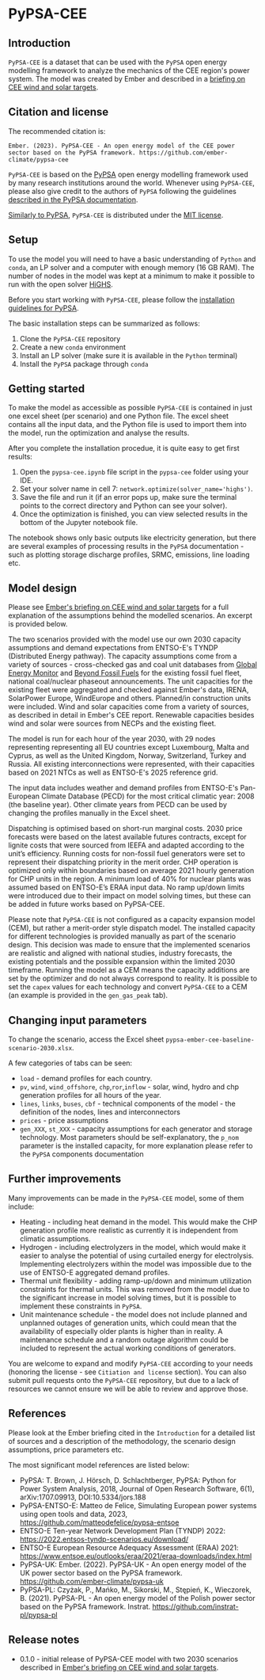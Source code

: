 # PyPSA-CEE

## Introduction

`PyPSA-CEE` is a dataset that can be used with the `PyPSA` open energy modelling framework to analyze the mechanics of the CEE region's power system. The model was created by Ember and described in a [briefing on CEE wind and solar targets](https://ember-climate.org/insights/research/in-it-together-cee-power-system/).

## Citation and license

The recommended citation is:

`Ember. (2023). PyPSA-CEE - An open energy model of the CEE power sector based on the PyPSA framework. https://github.com/ember-climate/pypsa-cee`

`PyPSA-CEE` is based on the [PyPSA](https://pypsa.readthedocs.io/en/latest/index.html) open energy modelling framework used by many research institutions around the world. Whenever using `PyPSA-CEE`, please also give credit to the authors of `PyPSA` following the guidelines [described in the PyPSA documentation](https://pypsa.readthedocs.io/en/latest/citing.html).

[Similarly to PyPSA](https://pypsa.readthedocs.io/en/latest/introduction.html?highlight=license#licence), `PyPSA-CEE` is distributed under the [MIT license](https://github.com/instrat-pl/pypsa-pl/blob/main/LICENSE).

## Setup

To use the model you will need to have a basic understanding of `Python` and `conda`, an LP solver and a computer with enough memory (16 GB RAM). The number of nodes in the model was kept at a minimum to make it possible to run with the open solver [HiGHS](https://www.maths.ed.ac.uk/hall/HiGHS/).

Before you start working with `PyPSA-CEE`, please follow the [installation guidelines for PyPSA](https://pypsa.readthedocs.io/en/latest/installation.html).

The basic installation steps can be summarized as follows:

1. Clone the `PyPSA-CEE` repository
2. Create a new `conda` environment
3. Install an LP solver (make sure it is available in the `Python` terminal)
4. Install the `PyPSA` package through `conda`

## Getting started

To make the model as accessible as possible `PyPSA-CEE` is contained in just one excel sheet (per scenario) and one Python file. The excel sheet contains all the input data, and the Python file is used to import them into the model, run the optimization and analyse the results.

After you complete the installation procedue, it is quite easy to get first results:

1. Open the `pypsa-cee.ipynb` file script in the `pypsa-cee` folder using your IDE.
2. Set your solver name in cell 7: `network.optimize(solver_name='highs')`. 
3. Save the file and run it (if an error pops up, make sure the terminal points to the correct directory and Python can see your solver).
4. Once the optimization is finished, you can view selected results in the bottom of the Jupyter notebook file.

The notebook shows only basic outputs like electricity generation, but there are several examples of processing results in the `PyPSA` documentation - such as plotting storage discharge profiles, SRMC, emissions, line loading etc.

## Model design

Please see [Ember's briefing on CEE wind and solar targets](https://ember-climate.org/insights/research/in-it-together-cee-power-system/) for a full explanation of the assumptions behind the modelled scenarios. An excerpt is provided below.

The two scenarios provided with the model use our own 2030 capacity assumptions and demand expectations from ENTSO-E's TYNDP  (Distributed Energy pathway). The capacity assumptions come from a variety of sources - cross-checked gas and coal unit databases from [Global Energy Monitor](https://globalenergymonitor.org/projects/global-gas-plant-tracker/) and [Beyond Fossil Fuels](https://beyondfossilfuels.org/coal/) for the existing fossil fuel fleet, national coal/nuclear phaseout announcements. The unit capacities for the existing fleet were aggregated and checked against Ember's data, IRENA, SolarPower Europe, WindEurope and others. Planned/in construction units were included. Wind and solar capacities come from a variety of sources, as described in detail in Ember's CEE report. Renewable capacities besides wind and solar were sources from NECPs and the existing fleet. 

The model is run for each hour of the year 2030, with 29 nodes representing representing all EU countries except Luxembourg, Malta and Cyprus, as well as the United Kingdom, Norway, Switzerland, Turkey and Russia. All existing interconnections were represented, with their capacities based on 2021 NTCs as well as ENTSO-E's 2025 reference grid. 

The input data includes weather and demand profiles from ENTSO-E's Pan-European Climate Database (PECD) for the most critical climatic year: 2008 (the baseline year). Other climate years from PECD can be used by changing the profiles manually in the Excel sheet.

Dispatching is optimised based on short-run marginal costs. 2030 price forecasts were based on the latest available futures contracts, except for lignite costs that were sourced from IEEFA and adapted according to the unit’s efficiency. Running costs for non-fossil fuel generators were set to represent their dispatching priority in the merit order. CHP operation is optimized only within boundaries based on average 2021 hourly generation for CHP units in the region. A minimum load of 40% for nuclear plants was assumed based on ENTSO-E’s ERAA input data. No ramp up/down limits were introduced due to their impact on model solving times, but these can be added in future works based on PyPSA-CEE.

Please note that `PyPSA-CEE` is not configured as a capacity expansion model (CEM), but rather a merit-order style dispatch model. The installed capacity for different technologies is provided manually as part of the scenario design. This decision was made to ensure that the implemented scenarios are realistic and aligned with national studies, industry forecasts, the existing potentials and the possible expansion within the limited 2030 timeframe. Running the model as a CEM means the capacity additions are set by the optimizer and do not always correspond to reality. It is possible to set the `capex` values for each technology and convert `PyPSA-CEE` to a CEM (an example is provided in the `gen_gas_peak` tab).

## Changing input parameters

To change the scenario, access the Excel sheet `pypsa-ember-cee-baseline-scenario-2030.xlsx`.

A few categories of tabs can be seen:

- `load` - demand profiles for each country.
- `pv`, `wind`, `wind_offshore`, `chp`,`ror`,`inflow`  - solar, wind, hydro and chp generation profiles for all hours of the year.
- `lines`, `links`, `buses`, `cbf` - technical components of the model - the definition of the nodes, lines and interconnectors
- `prices` - price assumptions
- `gen_XXX`, `st_XXX` - capacity assumptions for each generator and storage technology. Most parameters should be self-explanatory, the `p_nom` parameter is the installed capacity, for more explanation please refer to the `PyPSA` components documentation

## Further improvements

Many improvements can be made in the `PyPSA-CEE` model, some of them include:

- Heating - including heat demand in the model. This would make the CHP generation profile more realistic as currently it is independent from climatic assumptions.
- Hydrogen - including electrolyzers in the model, which would make it easier to analyse the potential of using curtailed energy for electrolysis. Implementing electrolyzers within the model was impossible due to the use of ENTSO-E aggregated demand profiles.
- Thermal unit flexibility - adding ramp-up/down and minimum utilization constraints for thermal units. This was removed from the model due to the significant increase in model solving times, but it is possible to implement these constraints in `PyPSA`.
- Unit maintenance schedule - the model does not include planned and unplanned outages of generation units, which could mean that the availability of especially older plants is higher than in reality. A maintenance schedule and a random outage algorithm could be included to represent the actual working conditions of generators.

You are welcome to expand and modify `PyPSA-CEE` according to your needs (honoring the license - see `Citiation and license` section). You can also submit pull requests onto the `PyPSA-CEE` repository, but due to a lack of resources we cannot ensure we will be able to review and approve those.

## References

Please look at the Ember briefing cited in the `Introduction` for a detailed list of sources and a description of the methodology, the scenario design assumptions, price parameters etc.

The most significant model references are listed below:

- PyPSA: T. Brown, J. Hörsch, D. Schlachtberger, PyPSA: Python for Power System Analysis, 2018, Journal of Open Research Software, 6(1), arXiv:1707.09913, DOI:10.5334/jors.188
- PyPSA-ENTSO-E: Matteo de Felice, Simulating European power systems using open tools and data, 2023, https://github.com/matteodefelice/pypsa-entsoe
- ENTSO-E Ten-year Network Development Plan (TYNDP) 2022: https://2022.entsos-tyndp-scenarios.eu/download/
- ENTSO-E European Resource Adequacy Assessment (ERAA) 2021: https://www.entsoe.eu/outlooks/eraa/2021/eraa-downloads/index.html
- PyPSA-UK: Ember. (2022). PyPSA-UK - An open energy model of the UK power sector based on the PyPSA framework. https://github.com/ember-climate/pypsa-uk
- PyPSA-PL: Czyżak, P., Mańko, M., Sikorski, M., Stępień, K., Wieczorek, B. (2021). PyPSA-PL - An open energy model of the Polish power sector based on the PyPSA framework. Instrat. https://github.com/instrat-pl/pypsa-pl

## Release notes

- 0.1.0 - initial release of PyPSA-CEE model with two 2030 scenarios described in [Ember's briefing on CEE wind and solar targets](https://ember-climate.org/insights/research/in-it-together-cee-power-system/).
